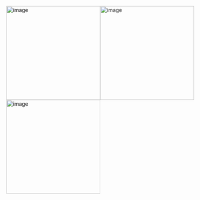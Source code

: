 
                                
<img width="250" height="250" alt="image" src="https://github.com/user-attachments/assets/25bbd223-7977-4d29-8ec1-31ecddbd2376" /><img width="250" height="250" alt="image" src="https://github.com/user-attachments/assets/b19babcf-d7ad-422b-963e-43791e5c227f" /><img width="250" height="250" alt="image" src="https://github.com/user-attachments/assets/45b38510-793e-4580-865b-3f64dda2eb15" />


